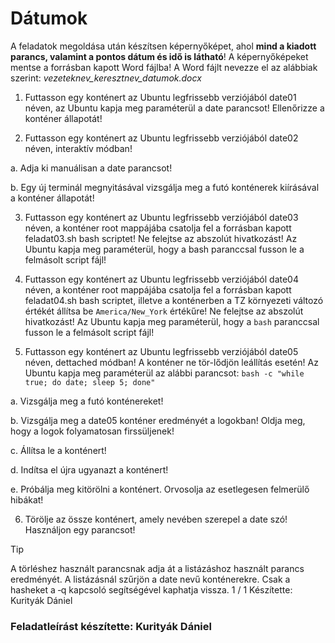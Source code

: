 # Dátumok

A feladatok megoldása után készítsen képernyőképet, ahol **mind a kiadott parancs, valamint a pontos dátum és idő is látható**! A képernyőképeket mentse a forrásban kapott Word fájlba! A Word fájlt nevezze el az alábbiak szerint: *vezeteknev_keresztnev_datumok.docx*

1. Futtasson egy konténert az Ubuntu legfrissebb verziójából date01 néven, az Ubuntu kapja meg paraméterül a date parancsot! Ellenőrizze a konténer állapotát!

2. Futtasson egy konténert az Ubuntu legfrissebb verziójából date02 néven, interaktív módban!

a. Adja ki manuálisan a date parancsot!

b. Egy új terminál megnyitásával vizsgálja meg a futó konténerek kiírásával a konténer állapotát!

3. Futtasson egy konténert az Ubuntu legfrissebb verziójából date03 néven, a konténer root mappájába csatolja fel a forrásban kapott feladat03.sh bash scriptet! Ne felejtse az abszolút hivatkozást! Az Ubuntu kapja meg paraméterül, hogy a bash paranccsal fusson le a felmásolt script fájl!

4. Futtasson egy konténert az Ubuntu legfrissebb verziójából date04 néven, a konténer root mappájába csatolja fel a forrásban kapott feladat04.sh bash scriptet, illetve a konténerben a TZ környezeti változó értékét állítsa be `America/New_York` értékűre! Ne felejtse az abszolút hivatkozást! Az Ubuntu kapja meg paraméterül, hogy a `bash` paranccsal fusson le a felmásolt script fájl!

5. Futtasson egy konténert az Ubuntu legfrissebb verziójából date05 néven, dettached módban! A konténer ne tör-lődjön leállítás esetén! Az Ubuntu kapja meg paraméterül az alábbi parancsot: `bash ‑c "while true; do date; sleep 5; done"`

a. Vizsgálja meg a futó konténereket!

b. Vizsgálja meg a date05 konténer eredményét a logokban! Oldja meg, hogy a logok folyamatosan firssüljenek!

c. Állítsa le a konténert!

d. Indítsa el újra ugyanazt a konténert!

e. Próbálja meg kitörölni a konténert. Orvosolja az esetlegesen felmerülő hibákat!

6. Törölje az össze konténert, amely nevében szerepel a date szó! Használjon egy parancsot!

> [!TIP]
> A törléshez használt parancsnak adja át a listázáshoz használt parancs eredményét. A listázásnál szűrjön a date nevű konténerekre. Csak a hasheket a ‑q kapcsoló segítségével kaphatja vissza. 1 / 1 Készítette: Kurityák Dániel

### Feladatleírást készítette: Kurityák Dániel
